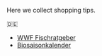 Here we collect shopping tips.

🇩🇪
* [WWF Fischratgeber](https://fischratgeber.wwf.de/)
* [Biosaisonkalender](https://github.com/greenhearts/community/blob/main/sustainable_consumption/Biosaisonkalender2018.png)
